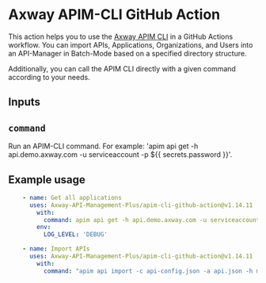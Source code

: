 # Axway APIM-CLI GitHub Action

This action helps you to use the [Axway APIM CLI](https://github.com/Axway-API-Management-Plus/apim-cli) in a GitHub Actions workflow. You can import APIs, Applications, Organizations, and Users into an API-Manager in Batch-Mode based on a specified directory structure. 

Additionally, you can call the APIM CLI directly with a given command according to your needs.  

## Inputs

## `command`

Run an APIM-CLI command. For example: 'apim api get -h api.demo.axway.com -u serviceaccount -p ${{ secrets.password }}'. 

## Example usage

```yaml
    - name: Get all applications
      uses: Axway-API-Management-Plus/apim-cli-github-action@v1.14.11
        with:
          command: apim api get -h api.demo.axway.com -u serviceaccount -p ${{ secrets.password }}
        env:
          LOG_LEVEL: 'DEBUG'
```

```yaml
    - name: Import APIs
      uses: Axway-API-Management-Plus/apim-cli-github-action@v1.14.11
        with:
          command: "apim api import -c api-config.json -a api.json -h maverick.demo.axway.com -u apiadmin -p ${{ secrets.password }}"
```
